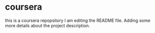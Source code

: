 # coursera
this is a coursera repopsitory
I am editing the README file. Adding some more details about the project description.
